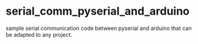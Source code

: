 # serial_comm_pyserial_and_arduino
sample serial communication code between pyserial and arduino that can be adapted to any project.
